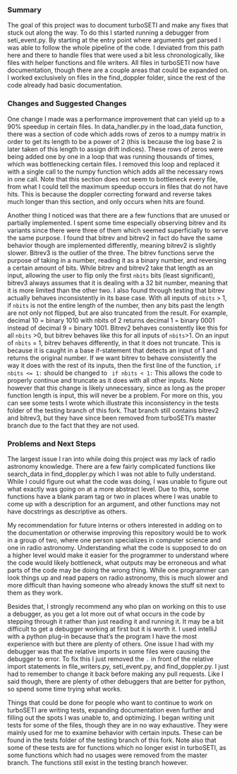 ### Summary
The goal of this project was to document turboSETI and make any fixes that stuck out along the way. To do this I started running a debugger from seti_event.py. By starting at the entry point where arguments get parsed I was able to follow the whole pipeline of the code. I deviated from this path here and there to handle files that were used a bit less chronologically, like files with helper functions and file writers. All files in turboSETI now have documentation, though there are a couple areas that could be expanded on. I worked exclusively on files in the find_doppler folder, since the rest of the code already had basic documentation.

### Changes and Suggested Changes
One change I made was a performance improvement that can yield up to a 90% speedup in certain files. In data_handler.py in the load_data function, there was a section of code which adds rows of zeros to a numpy matrix in order to get its length to be a power of 2 (this is because the log base 2 is later taken of this length to assign drift indices). These rows of zeros were being added one by one in a loop that was running thousands of times, which was bottlenecking certain files. I removed this loop and replaced it with a single call to the numpy function which adds all the necessary rows in one call. Note that this section does not seem to bottleneck every file, from what I could tell the maximum speedup occurs in files that do not have hits. This is because the doppler correcting forward and reverse takes much longer than this section, and only occurs when hits are found.

Another thing I noticed was that there are a few functions that are unused or partially implemented. I spent some time especially observing bitrev and its variants since there were three of them which seemed superficially to serve the same purpose. I found that bitrev and bitrev2 in fact do have the same behavior though are implemented differently, meaning bitrev2 is slightly slower. Bitrev3 is the outlier of the three. The bitrev functions serve the purpose of taking in a number, reading it as a binary number, and reversing a certain amount of bits. While bitrev and bitrev2 take that length as an input, allowing the user to flip only the first `nbits` bits (least significant), bitrev3 always assumes that it is dealing with a 32 bit number, meaning that it is more limited than the other two. I also found through testing that bitrev actually behaves inconsistently in its base case. With all inputs of `nbits` > 1, if `nbits` is not the entire length of the number, then any bits past the length are not only not flipped, but are also truncated from the result. For example, decimal 10 = binary 1010 with nbits of 2 returns decimal 1 = binary 0001 instead of decimal 9 = binary 1001. Bitrev2 behaves consistently like this for all `nbits` >0, but bitrev behaves like this for all inputs of `nbits`>1. On an input of `nbits` = 1, bitrev behaves differently, in that it does not truncate. This is because it is caught in a base if-statement that detects an input of 1 and returns the original number. If we want bitrev to behave consistently the way it does with the rest of its inputs, then the first line of the function, 
```if nbits <= 1:```
should be changed to 
``` if nbits < 1:```
This allows the code to properly continue and truncate as it does with all other inputs. Note however that this change is likely unnecessary, since as long as the proper function length is input, this will never be a problem. For more on this, you can see some tests I wrote which illustrate this inconsistency in the tests folder of the testing branch of this fork. That branch still contains bitrev2 and bitrev3, but they have since been removed from turboSETI’s master branch due to the fact that they are not used.

### Problems and Next Steps
The largest issue I ran into while doing this project was my lack of radio astronomy knowledge. There are a few fairly complicated functions like search_data in find_doppler.py which I was not able to fully understand. While I could figure out what the code was doing, I was unable to figure out what exactly was going on at a more abstract level. Due to this, some functions have a blank param tag or two in places where I was unable to come up with a description for an argument, and other functions may not have docstrings as descriptive as others. 

My recommendation for future interns or others interested in adding on to the documentation or otherwise improving this repository would be to work in a group of two, where one person specializes in computer science and one in radio astronomy. Understanding what the code is supposed to do on a higher level would make it easier for the programmer to understand where the code would likely bottleneck, what outputs may be erroneous and what parts of the code may be doing the wrong thing. While one programmer can look things up and read papers on radio astronomy, this is much slower and more difficult than having someone who already knows the stuff sit next to them as they work.

Besides that, I strongly recommend any who plan on working on this to use a debugger, as you get a lot more out of what occurs in the code by stepping through it rather than just reading it and running it. It may be a bit difficult to get a debugger working at first but it is worth it. I used intelliJ with a python plug-in because that’s the program I have the most experience with but there are plenty of others. One issue I had with my debugger was that the relative imports in some files were causing the debugger to error. To fix this I just removed the `.` in front of the relative import statements in file_writers.py, seti_event.py, and find_doppler.py. I just had to remember to change it back before making any pull requests. Like I said though, there are plenty of other debuggers that are better for python, so spend some time trying what works.

Things that could be done for people who want to continue to work on turboSETI are writing tests, expanding documentation even further and filling out the spots I was unable to, and optimizing. I began writing unit tests for some of the files, though they are in no way exhaustive. They were mainly used for me to examine behavior with certain inputs. These can be found in the tests folder of the testing branch of this fork. Note also that some of these tests are for functions which no longer exist in turboSETI, as some functions which had no usages were removed from the master branch. The functions still exist in the testing branch however.
 
